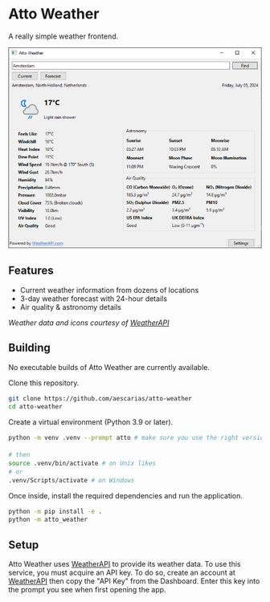 # Atto Weather

A really simple weather frontend.

![Amsterdam's weather shown in Atto](.github/assets/image.png)

## Features

- Current weather information from dozens of locations
- 3-day weather forecast with 24-hour details
- Air quality & astronomy details

*Weather data and icons courtesy of [WeatherAPI]*

## Building

No executable builds of Atto Weather are currently available.

Clone this repository.

```sh
git clone https://github.com/aescarias/atto-weather
cd atto-weather
```

Create a virtual environment (Python 3.9 or later).

```sh
python -m venv .venv --prompt atto # make sure you use the right version!

# then
source .venv/bin/activate # on Unix likes
# or
.venv/Scripts/activate # on Windows
```

Once inside, install the required dependencies and run the application.

```sh
python -m pip install -e .
python -m atto_weather
```

## Setup

Atto Weather uses [WeatherAPI] to provide its weather data. To use this service, you must acquire an API key. To do so, create an account at [WeatherAPI] then copy the "API Key" from the Dashboard. Enter this key into the prompt you see when first opening the app.

[WeatherAPI]: https://weatherapi.com
